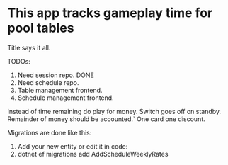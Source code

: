 # This app tracks gameplay time for pool tables

Title says it all.

TODOs:

1. Need session repo. DONE
2. Need schedule repo.
3. Table management frontend.
4. Schedule management frontend.



Instead of time remaining do play for money.
Switch goes off on standby.
Remainder of money should be accounted.`
One card one discount.


Migrations are done like this:
1. Add your new entity or edit it in code:
2. dotnet ef migrations add AddScheduleWeeklyRates


